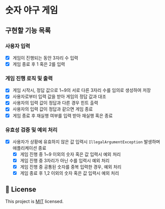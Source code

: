 # 숫자 야구 게임

## 구현할 기능 목록

### 사용자 입력

- [x] 게임이 진행되는 동안 3자리 수 입력
- [x] 게임 종료 후 1 혹은 2를 입력

### 게임 진행 로직 및 출력

- [x] 게임 시작시, 정답 값으로 1~9의 서로 다른 3자리 수를 임의로 생성하여 저장
- [x] 사용자로부터 입력 값을 받아 게임의 정답 값과 대조
- [x] 사용자의 입력 값이 정답과 다른 경우 힌트 출력
- [x] 사용자의 입력 값이 정답과 같으면 게임 종료
- [x] 게임 종료 후 재실행 여부를 입력 받아 재실행 혹은 종료

### 유효성 검증 및 예외 처리

- [x] 사용자가 상황에 유효하지 않은 값 입력시 `IllegalArgumentException` 발생하며 애플리케이션 종료
  - [x] 게임 진행 중 1~9 이외의 숫자 혹은 값 입력시 예외 처리
  - [x] 게임 진행 중 3자리가 아닌 수를 입력시 예외 처리
  - [x] 게임 진행 중 공통된 숫자를 중복 입력한 경우, 예외 처리
  - [x] 게임 종료 후 1,2 이외의 숫자 혹은 값 입력시 예외 처리

## 📝 License

This project is [MIT](https://github.com/woowacourse/java-baseball-precourse/blob/master/LICENSE) licensed.
